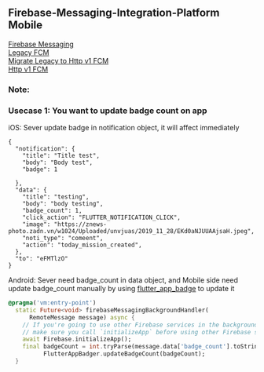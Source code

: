 
## Firebase-Messaging-Integration-Platform Mobile
[Firebase Messaging](https://firebase.flutter.dev/docs/messaging/overview/) \
[Legacy FCM](https://firebase.google.com/docs/cloud-messaging/http-server-ref) \
[Migrate Legacy to Http v1 FCM](https://firebase.google.com/docs/cloud-messaging/migrate-v1) \
[Http v1 FCM](https://firebase.google.com/docs/reference/fcm/rest/v1/projects.messages)
### Note:
### Usecase 1: You want to update badge count on app
iOS: Sever update badge in notification object, it will affect immediately
```json
{
  "notification": {
  	"title": "Title test",
  	"body": "Body test",
    "badge": 1

  },
  "data": {
    "title": "testing",
    "body": "body testing",
    "badge_count": 1,
    "click_action": "FLUTTER_NOTIFICATION_CLICK",
    "image": "https://znews-photo.zadn.vn/w1024/Uploaded/unvjuas/2019_11_28/EKd0aNJUUAAjsaH.jpeg",
    "noti_type": "comeent",
    "action": "today_mission_created",    
  },
  "to": "eFMTlzO"
}
```
Android: Sever need badge_count in data object, and Mobile side need update badge_count manually by using [flutter_app_badge](https://pub.dev/packages/flutter_app_badger) to update it
```dart
@pragma('vm:entry-point')
  static Future<void> firebaseMessagingBackgroundHandler(
      RemoteMessage message) async {
    // If you're going to use other Firebase services in the background, such as Firestore,
    // make sure you call `initializeApp` before using other Firebase services.
    await Firebase.initializeApp();
    final badgeCount = int.tryParse(message.data['badge_count'].toString());
          FlutterAppBadger.updateBadgeCount(badgeCount);
  }
```

